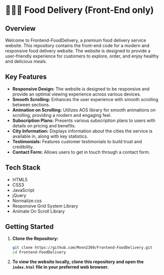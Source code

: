 # 🍴🍱🥄 Food Delivery (Front-End only)

## Overview

Welcome to Frontend-FoodDelivery, a premium food delivery service website. This repository contains the front-end code for a modern and responsive food delivery website. The website is designed to provide a user-friendly experience for customers to explore, order, and enjoy healthy and delicious meals.

## Key Features

- **Responsive Design:** The website is designed to be responsive and provide an optimal viewing experience across various devices.
- **Smooth Scrolling:** Enhances the user experience with smooth scrolling between sections.
- **Animation on Scrolling:** Utilizes AOS library for smooth animations on scrolling, providing a modern and engaging feel.
- **Subscription Plans:** Presents various subscription plans to users with details on pricing and benefits.
- **City Information:** Displays information about the cities the service is available in, along with key statistics.
- **Testimonials:** Features customer testimonials to build trust and credibility.
- **Contact Form:** Allows users to get in touch through a contact form.

## Tech Stack

- HTML5
- CSS3
- JavaScript
- jQuery
- Normalize.css
- Responsive Grid System Library
- Animate On Scroll Library

## Getting Started

1. **Clone the Repository:**
   ```bash
   git clone https://github.com/Mxnn2309/Frontend-FoodDelivery.git
   cd Frontend-FoodDelivery
   ```
2. **To view the website locally, clone this repository and open the `index.html` file in your preferred web browser.**
